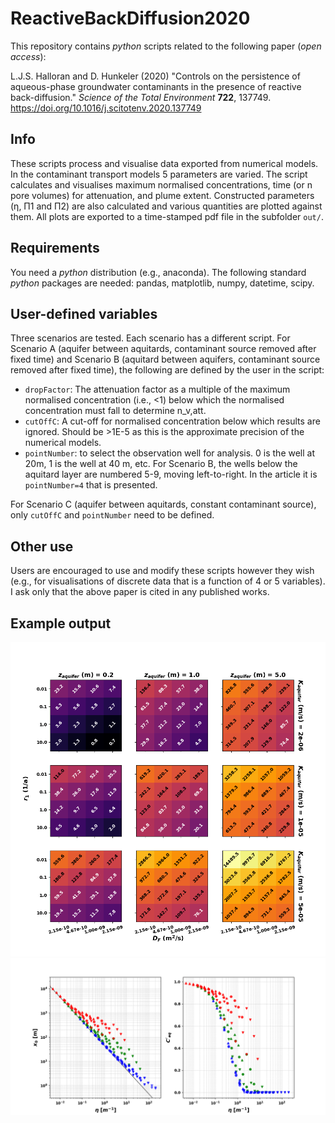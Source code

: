# ReactiveBackDiffusion2020

This repository contains _python_ scripts related to the following paper (_open access_):

L.J.S. Halloran and D. Hunkeler (2020) "Controls on the persistence of aqueous-phase groundwater contaminants in the presence of reactive back-diffusion." _Science of the Total Environment_ **722**, 137749. https://doi.org/10.1016/j.scitotenv.2020.137749

## Info
These scripts process and visualise data exported from numerical models. In the contaminant transport models 5 parameters are varied. The script calculates and visualises maximum normalised concentrations, time (or n pore volumes) for attenuation, and plume extent. Constructed parameters (η, Π1 and Π2) are also calculated and various quantities are plotted against them. All plots are exported to a time-stamped pdf file in the subfolder `out/`.

## Requirements 
You need a _python_ distribution (e.g., anaconda). The following standard _python_ packages are needed: pandas, matplotlib, numpy, datetime, scipy.

## User-defined variables
Three scenarios are tested. Each scenario has a different script. 
For Scenario A (aquifer between aquitards, contaminant source removed after fixed time) and Scenario B (aquitard between aquifers, contaminant source removed after fixed time), the following are defined by the user in the script: 
* `dropFactor`: The attenuation factor as a multiple of the maximum normalised concentration (i.e., <1) below which the normalised concentration must fall to determine n_v,att.
* `cutOffC`: A cut-off for normalised concentration below which results are ignored. Should be >1E-5 as this is the approximate precision of the numerical models.
* `pointNumber`: to select the observation well for analysis. 0 is the well at 20m, 1 is the well at 40 m, etc. For Scenario B, the wells below the aquitard layer are numbered 5-9, moving left-to-right. In the article it is `pointNumber=4` that is presented.

For Scenario C (aquifer between aquitards, constant contaminant source), only `cutOffC` and `pointNumber` need to be defined.

## Other use
Users are encouraged to use and modify these scripts however they wish (e.g., for visualisations of discrete data that is a function of 4 or 5 variables). I ask only that the above paper is cited in any published works.

## Example output
![Figure 9 from the paper](img/Fig9.png) 
![Figure 10b from the paper](img/Fig10b.png) 

